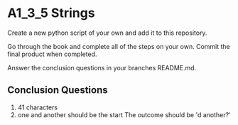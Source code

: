 # A1_3_5 Strings

Create a new python script of your own and add it to this repository. 

Go through the book and complete all of the steps on your own. Commit the final product when completed.

Answer the conclusion questions in your branches README.md.

## Conclusion Questions
1. 41 characters
2. one and another should be the start
   The outcome should be 'd another?'

